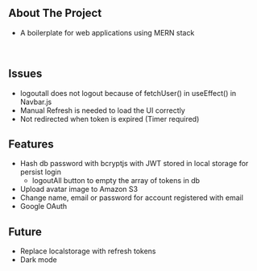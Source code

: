 ## About The Project

- A boilerplate for web applications using MERN stack

&nbsp;

## Issues

- logoutall does not logout because of fetchUser() in useEffect() in Navbar.js
- Manual Refresh is needed to load the UI correctly
- Not redirected when token is expired (Timer required)

## Features

- Hash db password with bcryptjs with JWT stored in local storage for persist login
  - logoutAll button to empty the array of tokens in db
- Upload avatar image to Amazon S3
- Change name, email or password for account registered with email
- Google OAuth

## Future

- Replace localstorage with refresh tokens
- Dark mode

&nbsp;
